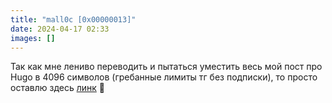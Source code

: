 ```yaml
---
title: "mall0c [0x00000013]"
date: 2024-04-17 02:33
images: []
---
```


Так как мне лениво переводить и пытаться уместить весь мой пост про Hugo в 4096 символов (гребанные лимиты тг без подписки), то просто оставлю здесь <a href="https://enginerd.io/2024/03/24/fast-and-ineffective-hugo/">линк</a> 🤪  
